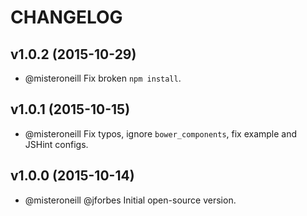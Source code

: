 # CHANGELOG

## v1.0.2 (2015-10-29)

- @misteroneill Fix broken `npm install`.

## v1.0.1 (2015-10-15)

- @misteroneill Fix typos, ignore `bower_components`, fix example and JSHint configs.

## v1.0.0 (2015-10-14)

- @misteroneill @jforbes Initial open-source version.
